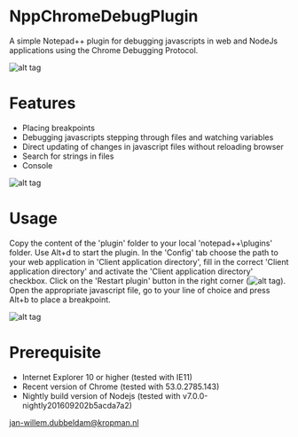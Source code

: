 NppChromeDebugPlugin
====================
A simple Notepad++ plugin for debugging javascripts in web and NodeJs applications using the Chrome Debugging Protocol.

![alt tag](https://github.com/jdubbeldam/NppChomeDebugPlugin/blob/master/images/overview.png)

Features
========

* Placing breakpoints
* Debugging javascripts stepping through files and watching variables 
* Direct updating of changes in javascript files without reloading browser
* Search for strings in files
* Console

![alt tag](https://github.com/jdubbeldam/NppChomeDebugPlugin/blob/master/images/console.png)

Usage
=====

Copy the content of the 'plugin' folder to your local 'notepad++\plugins\' folder.
Use Alt+d to start the plugin. In the 'Config' tab choose the path to your web application
in 'Client application directory', fill in the correct 'Client application directory' and activate the 'Client application directory' checkbox. Click on the 'Restart plugin'
button in the right corner (![alt tag](https://github.com/jdubbeldam/NppChomeDebugPlugin/blob/master/images/refresh.png)). Open the appropriate javascript file, go to your line of choice and press Alt+b to place a
breakpoint.

![alt tag](https://github.com/jdubbeldam/NppChomeDebugPlugin/blob/master/images/config.png)

Prerequisite
============

* Internet Explorer 10 or higher (tested with IE11)
* Recent version of Chrome (tested with 53.0.2785.143)
* Nightly build version of Nodejs (tested with v7.0.0-nightly201609202b5acda7a2)


jan-willem.dubbeldam@kropman.nl